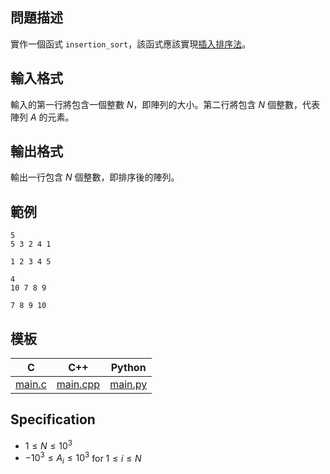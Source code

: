 ## 問題描述

實作一個函式 `insertion_sort`，該函式應該實現[插入排序法](https://en.wikipedia.org/wiki/Insertion_sort)。

## 輸入格式

輸入的第一行將包含一個整數 $N$，即陣列的大小。第二行將包含 $N$ 個整數，代表陣列 $A$ 的元素。

## 輸出格式

輸出一行包含 $N$ 個整數，即排序後的陣列。

## 範例

```input1
5
5 3 2 4 1
```

```output1
1 2 3 4 5
```

```input2
4
10 7 8 9
```

```output2
7 8 9 10
```

## 模板

| C | C++ | Python |
| -------- | -------- | -------- |
| [main.c](file://main.c) | [main.cpp](file://main.cpp) | [main.py](file://main.py) |

## Specification

- $1 \leq N \leq 10^3$
- $-10^3 \leq A_i \leq 10^3$ for $1 \leq i \leq N$
